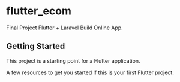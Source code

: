 # flutter_ecom

Final Project Flutter + Laravel Build Online App.

## Getting Started

This project is a starting point for a Flutter application.

A few resources to get you started if this is your first Flutter project:
